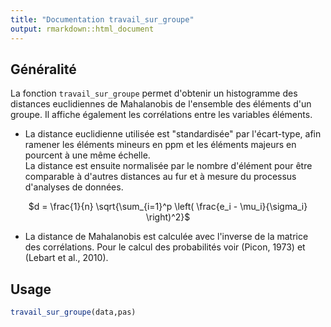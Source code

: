 ```yaml
---
title: "Documentation travail_sur_groupe"
output: rmarkdown::html_document
---
```


## Généralité

La fonction `travail_sur_groupe` permet d'obtenir un histogramme des distances euclidiennes de Mahalanobis de l'ensemble des éléments d'un groupe. Il affiche également les corrélations entre les variables éléments.  

* La distance euclidienne utilisée est "standardisée" par l'écart-type, afin ramener les éléments mineurs en ppm et les éléments majeurs en pourcent à une même échelle.  
La distance est ensuite normalisée par le nombre d'élément pour être comparable à d'autres distances au fur et à mesure du processus d'analyses de données.  

<center>
$d = \frac{1}{n} \sqrt{\sum_{i=1}^p \left( \frac{e_i - \mu_i}{\sigma_i} \right)^2}$
</center>  
  
  
* La distance de Mahalanobis est calculée avec l'inverse de la matrice des corrélations. Pour le calcul des probabilités voir (Picon, 1973) et (Lebart et al., 2010).

## Usage

```r
travail_sur_groupe(data,pas)
